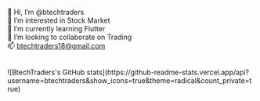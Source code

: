 👋 Hi, I’m @btechtraders<br />
👀 I’m interested in Stock Market <br />
🌱 I’m currently learning Flutter<br />
💞️ I’m looking to collaborate on Trading<br />
📫 btechtraders18@gmail.com

<!---
btechtraders/btechtraders is a ✨ special ✨ repository because its `README.md` (this file) appears on your GitHub profile.
You can click the Preview link to take a look at your changes.
--->
<br/>
![BtechTraders's GitHub stats](https://github-readme-stats.vercel.app/api?username=btechtraders&show_icons=true&theme=radical&count_private=true)
<br/>

